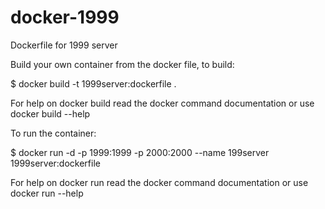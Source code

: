 # docker-1999
Dockerfile for 1999 server

Build your own container from the docker file, to build:

 $ docker build -t 1999server:dockerfile .
 
For help on docker build read the docker command documentation or use docker build --help

To run the container:

 $ docker run -d -p 1999:1999 -p 2000:2000 --name 199server 1999server:dockerfile
 
For help on docker run read the docker command documentation or use docker run --help
